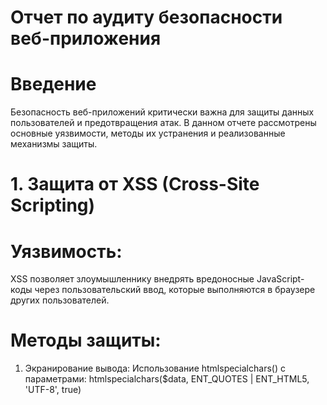 # Отчет по аудиту безопасности веб-приложения

# Введение
Безопасность веб-приложений критически важна для защиты данных пользователей и предотвращения атак. В данном отчете рассмотрены основные уязвимости, методы их устранения и реализованные механизмы защиты.

# 1. Защита от XSS (Cross-Site Scripting)
# Уязвимость:
XSS позволяет злоумышленнику внедрять вредоносные JavaScript-коды через пользовательский ввод, которые выполняются в браузере других пользователей.

# Методы защиты:

1. Экранирование вывода:
Использование htmlspecialchars() с параметрами:
htmlspecialchars($data, ENT_QUOTES | ENT_HTML5, 'UTF-8', true)

